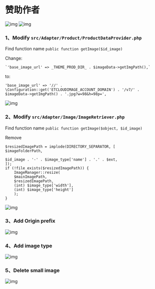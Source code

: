 # 赞助作者
![img](http://p.shoucangjie.xin/modules/etcloudimage/wepay.png) ![img](http://p.shoucangjie.xin/modules/etcloudimage/alipay.png)
### 1、Modify  `src/Adapter/Product/ProductDataProvider.php`
Find function name `public function getImage($id_image)`

Change:

    `'base_image_url' => _THEME_PROD_DIR_ . $imageData->getImgPath(),`
to:

`
'base_image_url' => '//' . \Configuration::get('ETCLOUDIMAGE_ACCOUNT_DOMAIN') . '/v7/' . $imageData->getImgPath() . '.jpg?w=98&h=98p=',
`

![img](http://p.shoucangjie.xin/modules/etcloudimage/ProductDataProvider.png)
### 2、Modify `src/Adapter/Image/ImageRetriever.php`
Find function name `public function getImage($object, $id_image)`

Remove

    $resizedImagePath = implode(DIRECTORY_SEPARATOR, [
    $imageFolderPath,

    $id_image . '-' . $image_type['name'] . '.' . $ext,
    ]);
    if (!file_exists($resizedImagePath)) {
        ImageManager::resize(
        $mainImagePath,
        $resizedImagePath,
        (int) $image_type['width'],
        (int) $image_type['height']
        );
    }
![img](http://p.shoucangjie.xin/modules/etcloudimage/ImageRetriever.png)
### 3、Add Origin prefix
![img](http://p.shoucangjie.xin/modules/etcloudimage/domain.png)
### 4、Add image type
![img](http://p.shoucangjie.xin/modules/etcloudimage/presets.png)
### 5、Delete small image
![img](http://p.shoucangjie.xin/modules/etcloudimage/deleteSmall.png)